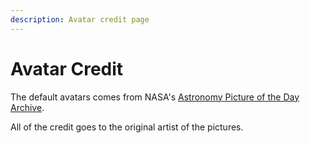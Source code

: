 ```yaml
---
description: Avatar credit page
---
```


# Avatar Credit

The default avatars comes from NASA's [Astronomy Picture of the Day Archive](https://apod.nasa.gov/apod/archivepix.html).

All of the credit goes to the original artist of the pictures.
